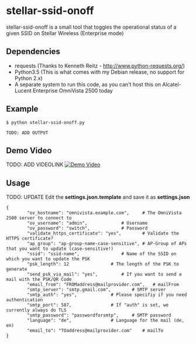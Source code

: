 # stellar-ssid-onoff
stellar-ssid-onoff is a small tool that toggles the operational status of a given SSID on Stellar Wireless (Enterprise mode)

## Dependencies
- requests (Thanks to Kenneth Reitz - http://www.python-requests.org/)
- Python3.5 (This is what comes with my Debian release, no support for Python 2.x)
- A separate system to run this code, as you can't host this on Alcatel-Lucent Enterprise OmniVista 2500 today
 
## Example

```
$ python stellar-ssid-onoff.py 

TODO: ADD OUTPUT

```

## Demo Video
TODO: ADD VIDEOLINK
[![Demo Video](https://img.youtube.com/vi/cx0n13rECW0/0.jpg)](https://www.youtube.com/watch?v=cx0n13rECW0)

## Usage
TODO: UPDATE
Edit the **settings.json.template** and save it as **settings.json**
```
{
        "ov_hostname": "omnivista.example.com",		# The OmniVista 2500 server to connect to
        "ov_username": "admin",				# Username
        "ov_password": "switch",			# Password
        "validate_https_certificate": "yes",		# Validate the HTTPS certificate?
        "ap_group": "ap-group-name-case-sensitive",	# AP-Group of APs that you want to update (case-sensitive!)
        "ssid": "ssid-name",				# Name of the SSID on which you want to update the PSK
        "psk_length": 12				# The length of the PSK to generate
        "send_psk_via_mail": "yes",			# If you want to send a mail with the PSK/QR Code
        "email_from": "FROMaddress@mailprovider.com",	# mailFrom
        "smtp_server": "smtp.gmail.com",		# SMTP server
        "smtp_auth": "yes",				# Please specifiy if you need authentication
        "smtp_port": 587,				# If "auth" is set, we currently always do TLS
        "smtp_password": "passwordforsmtp",		# SMTP password
        "language": "de",				# Language for the mail (de, en) 
        "email_to": "TOaddress@mailprovider.com"	# mailTo
}
```
